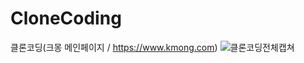 # CloneCoding
클론코딩(크몽 메인페이지 / https://www.kmong.com)
![클론코딩전체캡쳐](https://github.com/user-attachments/assets/702b1072-00ad-4556-8650-4fccc7cfd7fa)
